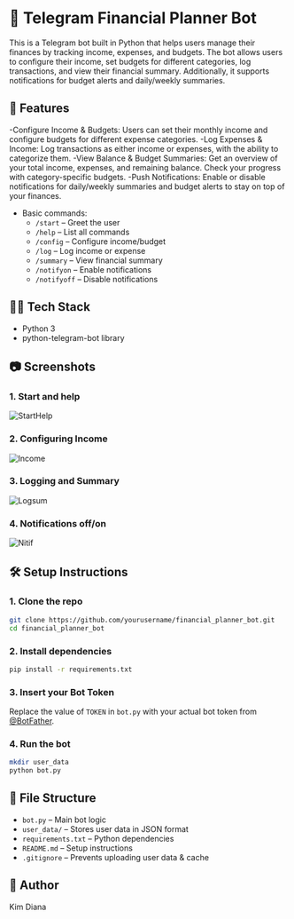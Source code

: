 # 💸 Telegram Financial Planner Bot

This is a Telegram bot built in Python that helps users manage their finances by tracking income, expenses, and budgets. The bot allows users to configure their income, set budgets for different categories, log transactions, and view their financial summary. Additionally, it supports notifications for budget alerts and daily/weekly summaries.


## 🚀 Features

-Configure Income & Budgets: Users can set their monthly income and configure budgets for different expense categories.
-Log Expenses & Income: Log transactions as either income or expenses, with the ability to categorize them.
-View Balance & Budget Summaries: Get an overview of your total income, expenses, and remaining balance. Check your progress with category-specific budgets.
-Push Notifications: Enable or disable notifications for daily/weekly summaries and budget alerts to stay on top of your finances.
- Basic commands:
  - `/start` – Greet the user
  - `/help` – List all commands
  - `/config` – Configure income/budget
  - `/log` – Log income or expense
  - `/summary` – View financial summary
  - `/notifyon` – Enable notifications
  - `/notifyoff` – Disable notifications

## 🧑‍💻 Tech Stack

- Python 3
- python-telegram-bot library

## 📷 Screenshots

### 1. Start and help
![StartHelp](screenshots/starthelp.jpg)

### 2. Configuring Income
![Income](screenshots/config.jpg)

### 3. Logging and Summary
![Logsum](screenshots/logsum.jpg)

### 4. Notifications off/on
![Nitif](screenshots/notif.jpg)


## 🛠️ Setup Instructions

### 1. Clone the repo

```bash
git clone https://github.com/yourusername/financial_planner_bot.git
cd financial_planner_bot
```

### 2. Install dependencies

```bash
pip install -r requirements.txt
```

### 3. Insert your Bot Token

Replace the value of `TOKEN` in `bot.py` with your actual bot token from [@BotFather](https://t.me/BotFather).

### 4. Run the bot

```bash
mkdir user_data
python bot.py
```

## 📂 File Structure

- `bot.py` – Main bot logic
- `user_data/` – Stores user data in JSON format
- `requirements.txt` – Python dependencies
- `README.md` – Setup instructions
- `.gitignore` – Prevents uploading user data & cache

## 👥 Author
Kim Diana 

